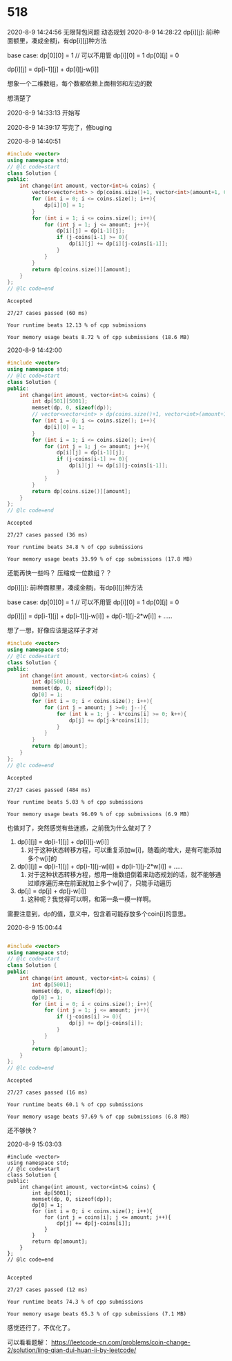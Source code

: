 # 518

2020-8-9 14:24:56
无限背包问题
动态规划
2020-8-9 14:28:22
dp[i][j]: 前i种面额里，凑成金额j，有dp[i][j]种方法

base case:
dp[0][0] = 1 // 可以不用管
dp[i][0] = 1
dp[0][j] = 0

dp[i][j] = dp[i-1][j] + dp[i][j-w[i]]

想象一个二维数组，每个数都依赖上面相邻和左边的数

想清楚了

2020-8-9 14:33:13
开始写

2020-8-9 14:39:17
写完了，修buging


2020-8-9 14:40:51

```cpp
#include <vector>
using namespace std;
// @lc code=start
class Solution {
public:
    int change(int amount, vector<int>& coins) {
        vector<vector<int> > dp(coins.size()+1, vector<int>(amount+1, 0));
        for (int i = 0; i <= coins.size(); i++){
            dp[i][0] = 1;
        }
        for (int i = 1; i <= coins.size(); i++){
            for (int j = 1; j <= amount; j++){
                dp[i][j] = dp[i-1][j];
                if (j-coins[i-1] >= 0){
                    dp[i][j] += dp[i][j-coins[i-1]];
                }
            }
        }
        return dp[coins.size()][amount];
    }
};
// @lc code=end


```


```
Accepted

27/27 cases passed (60 ms)

Your runtime beats 12.13 % of cpp submissions

Your memory usage beats 8.72 % of cpp submissions (18.6 MB)
```


2020-8-9 14:42:00
```cpp
#include <vector>
using namespace std;
// @lc code=start
class Solution {
public:
    int change(int amount, vector<int>& coins) {
        int dp[501][5001];
        memset(dp, 0, sizeof(dp));
        // vector<vector<int> > dp(coins.size()+1, vector<int>(amount+1, 0));
        for (int i = 0; i <= coins.size(); i++){
            dp[i][0] = 1;
        }
        for (int i = 1; i <= coins.size(); i++){
            for (int j = 1; j <= amount; j++){
                dp[i][j] = dp[i-1][j];
                if (j-coins[i-1] >= 0){
                    dp[i][j] += dp[i][j-coins[i-1]];
                }
            }
        }
        return dp[coins.size()][amount];
    }
};
// @lc code=end
```

```
Accepted

27/27 cases passed (36 ms)

Your runtime beats 34.8 % of cpp submissions

Your memory usage beats 33.99 % of cpp submissions (17.8 MB)
```

还能再快一些吗？
压缩成一位数组？？

dp[i][j]: 前i种面额里，凑成金额j，有dp[i][j]种方法

base case:
dp[0][0] = 1 // 可以不用管
dp[i][0] = 1
dp[0][j] = 0

dp[i][j] = dp[i-1][j] + dp[i-1][j-w[i]] + dp[i-1][j-2*w[i]] + .....


想了一想，好像应该是这样子才对

```cpp
#include <vector>
using namespace std;
// @lc code=start
class Solution {
public:
    int change(int amount, vector<int>& coins) {
        int dp[5001];
        memset(dp, 0, sizeof(dp));
        dp[0] = 1;
        for (int i = 0; i < coins.size(); i++){
            for (int j = amount; j >=0; j--){
                for (int k = 1; j - k*coins[i] >= 0; k++){
                    dp[j] += dp[j-k*coins[i]];
                }
            }
        }
        return dp[amount];
    }
};
// @lc code=end


```

```
Accepted

27/27 cases passed (484 ms)

Your runtime beats 5.03 % of cpp submissions

Your memory usage beats 96.09 % of cpp submissions (6.9 MB)
```

也做对了，突然感觉有些迷惑，之前我为什么做对了？

1. dp[i][j] = dp[i-1][j] + dp[i][j-w[i]]
   1. 对于这种状态转移方程，可以重复添加w[i]，随着j的增大，是有可能添加多个w[i]的
2. dp[i][j] = dp[i-1][j] + dp[i-1][j-w[i]] + dp[i-1][j-2*w[i]] + .....
   1. 对于这种状态转移方程，想用一维数组倒着来动态规划的话，就不能够通过顺序遍历来在前面就加上多个w[i]了，只能手动遍历
3. dp[j] = dp[j] + dp[j-w[i]]
   1. 这种呢？我觉得可以啊，和第一条一模一样啊。

需要注意到，dp的值，意义中，包含着可能存放多个coin[i]的意思。

2020-8-9 15:00:44

```cpp

#include <vector>
using namespace std;
// @lc code=start
class Solution {
public:
    int change(int amount, vector<int>& coins) {
        int dp[5001];
        memset(dp, 0, sizeof(dp));
        dp[0] = 1;
        for (int i = 0; i < coins.size(); i++){
            for (int j = 1; j <= amount; j++){
                if (j-coins[i] >= 0){
                    dp[j] += dp[j-coins[i]];
                }
            }
        }
        return dp[amount];
    }
};
// @lc code=end

```
```
Accepted

27/27 cases passed (16 ms)

Your runtime beats 60.1 % of cpp submissions

Your memory usage beats 97.69 % of cpp submissions (6.8 MB)
```

还不够快？


2020-8-9 15:03:03

```
#include <vector>
using namespace std;
// @lc code=start
class Solution {
public:
    int change(int amount, vector<int>& coins) {
        int dp[5001];
        memset(dp, 0, sizeof(dp));
        dp[0] = 1;
        for (int i = 0; i < coins.size(); i++){
            for (int j = coins[i]; j <= amount; j++){
                dp[j] += dp[j-coins[i]];
            }
        }
        return dp[amount];
    }
};
// @lc code=end


```

```
Accepted

27/27 cases passed (12 ms)

Your runtime beats 74.3 % of cpp submissions

Your memory usage beats 65.3 % of cpp submissions (7.1 MB)
```

感觉还行了，不优化了。


可以看看题解：
https://leetcode-cn.com/problems/coin-change-2/solution/ling-qian-dui-huan-ii-by-leetcode/